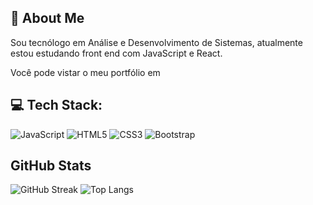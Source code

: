 ## 🚀 About Me
Sou tecnólogo em Análise e Desenvolvimento de Sistemas, atualmente estou estudando front end com JavaScript e React.

Você pode vistar o meu portfólio em []()

## 💻 Tech Stack:

![JavaScript](https://img.shields.io/badge/javascript-%23323330.svg?style=for-the-badge&logo=javascript&logoColor=%23F7DF1E) ![HTML5](https://img.shields.io/badge/html5-%23E34F26.svg?style=for-the-badge&logo=html5&logoColor=white) ![CSS3](https://img.shields.io/badge/css3-%231572B6.svg?style=for-the-badge&logo=css3&logoColor=white) ![Bootstrap](https://img.shields.io/badge/bootstrap-%238511FA.svg?style=for-the-badge&logo=bootstrap&logoColor=white)

## GitHub Stats
![GitHub Streak](https://streak-stats.demolab.com/?user=joao-delmilio) 
![Top Langs](https://github-readme-stats.vercel.app/api/top-langs/?username=joao-delmilio&layout=compact) 
